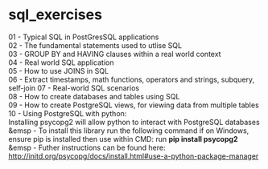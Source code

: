 # sql_exercises

01 - Typical SQL in PostGresSQL applications  
02 - The fundamental statements used to utlise SQL  
03 - GROUP BY and HAVING clauses within a real world context  
04 - Real world SQL application  
05 - How to use JOINS in SQL  
06 - Extract timestamps, math functions, operators and strings, subquery, self-join
07 - Real-world SQL scenarios  
08 - How to create databases and tables using SQL  
09 - How to create PostgreSQL views, for viewing data from multiple tables  
10 - Using PostgreSQL with python:  
Installing psycopg2 will allow python to interact with PostgreSQL databases  
&emsp - To install this library run the following command if on Windows, ensure pip is installed then use within CMD: run __pip install psycopg2__    
&emsp - Futher instructions can be found here: http://initd.org/psycopg/docs/install.html#use-a-python-package-manager  
